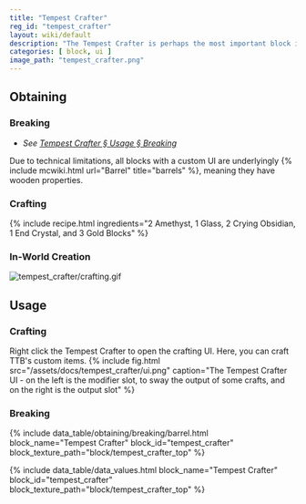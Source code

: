 ```yaml
---
title: "Tempest Crafter"
reg_id: "tempest_crafter"
layout: wiki/default
description: "The Tempest Crafter is perhaps the most important block in all of TTB. It is used to craft machines, staffs, spirit gems, and much more!"
categories: [ block, ui ]
image_path: "tempest_crafter.png"
---
```


## Obtaining
### Breaking
- *See [Tempest Crafter § Usage § Breaking](#breaking)*

Due to technical limitations, all blocks with a custom UI are underlyingly {% include mcwiki.html url="Barrel" title="barrels" %}, meaning they have wooden properties.
### Crafting
{% include recipe.html ingredients="2 Amethyst, 1 Glass, 2 Crying Obsidian, 1 End Crystal, and 3 Gold Blocks" %}
### In-World Creation
![tempest_crafter/crafting.gif](/assets/docs/tempest_crafter/crafting.gif)

## Usage
### Crafting
Right click the Tempest Crafter to open the crafting UI. Here, you can craft TTB's custom items.
{% include fig.html src="/assets/docs/tempest_crafter/ui.png" caption="The Tempest Crafter UI - on the left is the modifier slot, to sway the output of some crafts, and on the right is the output slot" %}
### Breaking
{% include data_table/obtaining/breaking/barrel.html block_name="Tempest Crafter" block_id="tempest_crafter" block_texture_path="block/tempest_crafter_top" %}

<!-- Data Values -->
<!-- ID -->
{% include data_table/data_values.html block_name="Tempest Crafter" block_id="tempest_crafter" block_texture_path="block/tempest_crafter_top" %}
